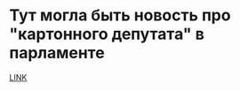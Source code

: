 # Тут могла быть новость про "картонного депутата" в парламенте



[LINK](https://varlamov.ru/2250047.html)